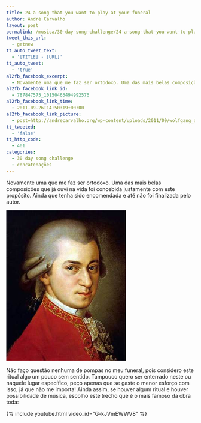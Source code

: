 ```yaml
---
title: 24 a song that you want to play at your funeral
author: André Carvalho
layout: post
permalink: /musica/30-day-song-challenge/24-a-song-that-you-want-to-play-at-your-funeral/
tweet_this_url:
  - getnew
tt_auto_tweet_text:
  - '[TITLE] - [URL]'
tt_auto_tweet:
  - 'true'
al2fb_facebook_excerpt:
  - Novamente uma que me faz ser ortodoxo. Uma das mais belas composições que já ouvi na vida foi concebida justamente com este propósito. Ainda que tenha sido encomendada e até não foi finalizada pelo autor.
al2fb_facebook_link_id:
  - 787847575_10150463494992576
al2fb_facebook_link_time:
  - 2011-09-26T14:50:19+00:00
al2fb_facebook_link_picture:
  - post=http://andrecarvalho.org/wp-content/uploads/2011/09/wolfgang_amadeus_mozart.jpg
tt_tweeted:
  - 'false'
tt_http_code:
  - 401
categories:
  - 30 day song challenge
  - concatenações
---
```


Novamente uma que me faz ser ortodoxo. Uma das mais belas composições que já ouvi na vida foi concebida justamente com este propósito. Ainda que tenha sido encomendada e até não foi finalizada pelo autor.

![Wolfgang Amadeus Mozart](/wp-content/uploads/2011/09/wolfgang_amadeus_mozart.jpg)

Não faço questão nenhuma de pompas no meu funeral, pois considero este ritual algo um pouco sem sentido. Tampouco quero ser enterrado neste ou naquele lugar específico, peço apenas que se gaste o menor esforço com isso, já que não me importa! Ainda assim, se houver algum ritual e houver possibilidade de música, escolho este trecho que é o mais famoso da obra toda:

{% include youtube.html video_id="G-kJVmEWWV8" %}
